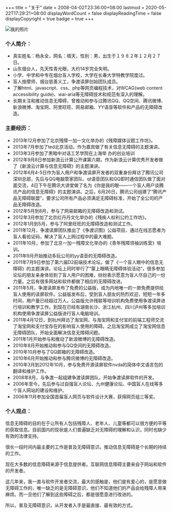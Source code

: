 +++
title = "关于"
date = 2008-04-02T23:36:00+08:00
lastmod = 2020-05-22T17:29:21+08:00
displayWordCount = false
displayReadingTime = false
displayCopyright = true
badge = true
+++



![我的照片][my_pic]

### 个人简介：

* 真实姓名：杨永全，网名：晴天，性别：男，出生于１９８２年１２月２７日。
* 山东烟台人，先天性青光眼，大约14岁完全失明。
* 小学、中学和中专在烟台盲人学校，大学在长春大学特教学院度过。
* 盲人按摩师，烟台慈善义工，争渡读屏创始团队成员。
* 了解html、javascript、css、php等网页编程技术，对WCAG(web content accessibility guide)、wai-aria等无障碍技术和规范有深入的理解。
* 长期关注和推动信息无障碍，曾推动和参与过腾讯QQ、QQ空间、腾讯微博、新浪微博、淘宝网、阿里旺旺、网易邮箱、YY语音等软件和产品的无障碍改造。

### 主要经历：

* 2013年12月参加了北京残障一加一文化举办的《残障媒体议题工作坊》。
* 2013年7月参加了ted北京活动，作为嘉宾做了有关信息无障碍的主题演讲。
* 2013年3月参加了黑暗中对话工艺学院在上海举            办的创业培训
* 2012年9月8日参加新浪云计算公开课第六期，作为新浪云计算优秀开发者做了《新浪云计算与信息无障碍》的主题演讲。
* 2012年6月4-5日作为盲人用户和争渡读屏开发者的双重身份拜访了腾讯公司深圳总部，先后与QQ电脑管家团队、qt语音团队和QQ即时通信团队做了面对面交流，4日下午在腾讯大讲堂做了名为《你是我的眼——一个盲人用户谈腾讯产品的信息无障碍》的主题演讲。之后，6月26日，腾讯公司组建了“腾讯产品无障碍联盟”，要求公司所有产品必须满足无障碍标准，开始了全公司的产品无障碍改造。
* 2012年5月到8月，参与了网易邮箱的无障碍改造和测试。
* 2012年3月参加了北京红丹丹文化举办的《残疾人权利公约工作坊》。
* 2012年1月到5月，参与了阿里旺旺的无障碍改造和测试工作。
* 2011年12月，争渡读屏团队推出了《争渡识图》公益项目，通过在线志愿者为盲人看验证码，解决了盲人上网过程中的最大难题。
* 2011年10月，参加了北京一加一残障文化举办的《青年残障领袖训练营》培训。
* 2011年9月开始推动多玩公司的yy语音的无障碍改造。
* 2011年7月9日参加了第六届D2前端技术论坛，做了《一个盲人眼中的信息无障碍》的主题演讲。论坛上同时举行了“蒙上眼睛无障碍体验活动”，很多参加论坛的朋友亲身体验到了盲人用户的困难，纷纷表示愿意为盲人尽自己的一份力量。之后有很多网站和软件都做了相应的无障碍改进。
* 2011年5月，争渡读屏发布了免费的公益版，成为内地唯一的一款免费提供给盲人使用的读屏软件。公益版发布后，受到盲人朋友的热烈欢迎，短短一年多时间，用户量已经超过万人。公益版允许残联等培训机构免费使用争渡读屏进行培训和教学工作。到现在已经有湖南长沙、浙江杭州、四川泸州等多加培训机构使用争渡读屏公益版进行盲人电脑培训。
* 2011年4月12日，到杭州拜访了淘宝网，与淘宝网和支付宝的前端工程师交流了淘宝网和支付宝存在的影响盲人使用的障碍。之后淘宝网成立了淘宝网信息无障碍团队，开始全面解决信息无障碍问题。
* 2011年1月开始参与和推动了新浪微博的无障碍改造。
* 2010年8月开始推动和参与QQ空间的无障碍改造。
* 2010年10月参与了QQ邮箱的无障碍改造。
* 2010年6月开始推动和参与腾讯微博的无障碍改造。
* 2010年3月到2012年10月，参与免费开源读屏软件nvda的简体中文语言包的翻译和维护工作。
* 2008年8月，与争渡一起组建争渡读屏团队，开始争渡读屏软件的开发。
* 2006年至今，先后参与过自强盲人论坛、九州健康论坛、中国盲人在线等多个盲人网站的建设和维护。
* 2006年11月参加全国首届盲人网页与软件设计大赛，获得网页组三等奖。


### 个人观点：

信息无障碍的目的在于让所有人包括残障人、老年人、儿童等都可以很方便的平等的获取信息。目前国内的现状是人们普遍缺乏对无障碍的理解和认识，同时也缺少有效的法律支持。

很长一段时间内最主要的工作是普及无障碍意识。推动信息无障碍是个长期的持续的工作。

现在大多数的信息障碍来源于信息提供者。互联网信息障碍主要来自于网站和软件的开发者。

这几年来，我一直与软件开发者交流，最大的感触是，他们是有爱心的，是愿意做无障碍工作的，唯一缺乏的是无障碍意识，他们不知道他们的产品会给残障人带来麻烦。而一旦他们了解到这些障碍之后，都是很愿意进行改进的。

所以，普及无障碍意识，从开发者入手是最直接、最有效的方式。

[my_pic]: https://www.qt06.com/attachment/1207755998_8218e92c.jpg
